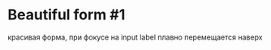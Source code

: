 # Beautiful  form #1

красивая форма, при фокусе на input label плавно перемещается наверх


<br>
<br>

